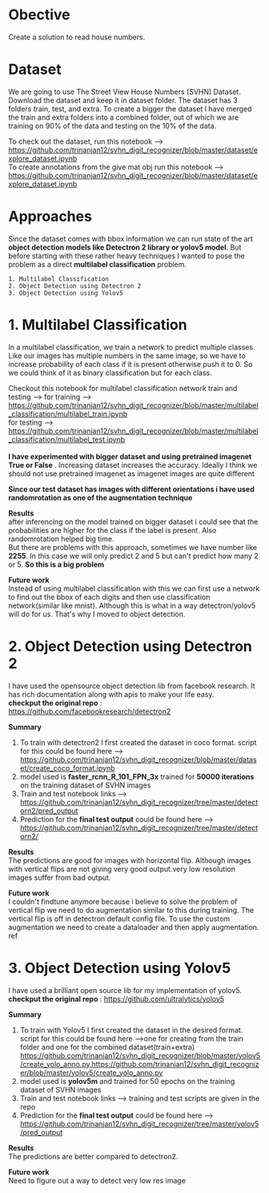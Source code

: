 # Obective

Create a solution to read house numbers.  

# Dataset

We are going to use The Street View House Numbers (SVHN) Dataset. Download the dataset and keep it in dataset folder. The dataset has 3 folders train, test, and extra. To create a bigger the dataset I have merged the train and extra folders into a combined folder, out of which we are training on 90% of the data and testing on the 10% of the data.

To check out the dataset, run this notebook --> https://github.com/trinanjan12/svhn_digit_recognizer/blob/master/dataset/explore_dataset.ipynb <br>
To create annotations from the give mat obj run this notebook --> https://github.com/trinanjan12/svhn_digit_recognizer/blob/master/dataset/explore_dataset.ipynb <br>

# Approaches
Since the dataset comes with bbox information we can run state of the art **object detection models like Detectron 2 library or yolov5 model**. But before starting with these rather heavy techniques I wanted to pose the problem as a direct **multilabel classification** problem.

    1. Multilabel Classification 
    2. Object Detection using Detectron 2
    3. Object Detection using Yolov5

# 1. Multilabel Classification

In a multilabel classification, we train a network to predict multiple classes. Like our images has multiple numbers in the same image, so we have to increase probability of each class if it is present otherwise push it to 0. So we could think of it as binary classification but for each class.

Checkout this notebook for multilabel classification network train and testing --> 
for training -->
https://github.com/trinanjan12/svhn_digit_recognizer/blob/master/multilabel_classification/multilabel_train.ipynb 
<br>
for testing --> https://github.com/trinanjan12/svhn_digit_recognizer/blob/master/multilabel_classification/multilabel_test.ipynb 
<br><br>
**I have experimented with bigger dataset and using pretrained imagenet True or False** . Increasing dataset increases the accuracy. Ideally I think we should not use pretrained imagenet as imagenet images are quite different 

**Since our test dataset has images with different orientations i have used randomrotation as one of the augmentation technique**

**Results**<br> 
after inferencing on the model trained on bigger dataset i could see that the probabilities are higher for the class if the label is present. Also randomrotation helped big time. <br>
But there are problems with this approach, sometimes we have number like **2255**. In this case we will only predict 2 and 5 but can't predict how many 2 or 5. **So this is a big problem**

**Future work**<br>
Instead of using multilabel classification with this we can first use a network to find out the bbox of each digits and then use classification network(similar like mnist). Although this is what in a way detectron/yolov5 will do for us. That's why I moved to object detection.

# 2. Object Detection using Detectron 2
I have used the opensource object detection lib from facebook research. It has rich documentation along with apis to make your life easy.<br>
**checkput the original repo** : https://github.com/facebookresearch/detectron2
<br>

**Summary**
1. To train with detectron2 I first created the dataset in coco format.
script for this could be found here --> https://github.com/trinanjan12/svhn_digit_recognizer/blob/master/dataset/create_coco_format.ipynb 
2. model used is **faster_rcnn_R_101_FPN_3x** trained for **50000 iterations** on the training dataset of SVHN images
3. Train and test notebook links --> https://github.com/trinanjan12/svhn_digit_recognizer/tree/master/detectorn2/pred_output
4. Prediction for the **final test output** could be found here --> https://github.com/trinanjan12/svhn_digit_recognizer/tree/master/detectorn2/

**Results**<br> 
The predictions are good for images with horizontal flip. Although images with vertical flips are not giving very good output.very low resolution images suffer from bad output. 

**Future work** <br>
I couldn't findtune anymore because i believe to solve the problem of vertical flip we need to do augmentation similar to this during training. The vertical flip is off in detectron default config file. To use the custom augmentation we need to create a dataloader and then apply augmentation. ref 

# 3. Object Detection using Yolov5
I have used a brilliant open source lib  for my implementation of yolov5. 
**checkput the original repo** : https://github.com/ultralytics/yolov5
<br>

**Summary**
1. To train with Yolov5 I first created the dataset in the desired format.
script for this could be found here -->one for creating from the train folder and one for the combined dataset(train+extra) https://github.com/trinanjan12/svhn_digit_recognizer/blob/master/yolov5/create_yolo_anno.py,https://github.com/trinanjan12/svhn_digit_recognizer/blob/master/yolov5/create_yolo_anno.py 
2. model used is **yolov5m** and trained for 50 epochs on the training dataset of SVHN images
3. Train and test notebook links --> training and test scripts are given in the repo
4. Prediction for the **final test output** could be found here --> https://github.com/trinanjan12/svhn_digit_recognizer/tree/master/yolov5/pred_output

**Results**<br> 
The predictions are better compared to detectron2. 

**Future work** <br>
Need to figure out a way to detect very low res image
